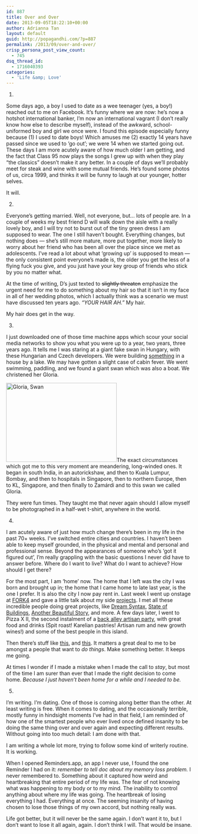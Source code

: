 ```yaml
---
id: 887
title: Over and Over
date: 2013-09-05T18:22:10+00:00
author: Adrianna Tan
layout: default
guid: http://popagandhi.com/?p=887
permalink: /2013/09/over-and-over/
crisp_persona_post_view_count:
  - 745
dsq_thread_id:
  - 1716040393
categories:
  - 'Life &amp; Love'
---
```

1.

Some days ago, a boy I used to date as a wee teenager (yes, a boy!) reached out to me on Facebook. It&#8217;s funny where we are now: he&#8217;s now a hotshot international banker, I&#8217;m now an international vagrant (I don&#8217;t really know how else to describe myself), instead of the awkward, school-uniformed boy and girl we once were. I found this episode especially funny because (1) I used to date boys! Which amuses me (2) exactly 14 years have passed since we used to &#8216;go out&#8217;; we were 14 when we started going out. These days I am more acutely aware of how much older I am getting, and the fact that Class 95 now plays the songs I grew up with when they play &#8220;the classics&#8221; doesn&#8217;t make it any better. In a couple of days we&#8217;ll probably meet for steak and wine with some mutual friends. He&#8217;s found some photos of us, circa 1999, and thinks it will be funny to laugh at our younger, hotter selves.

It will.

2.

Everyone&#8217;s getting married. Well, not everyone, but&#8230; lots of people are. In a couple of weeks my best friend D will walk down the aisle with a really lovely boy, and I will try not to burst out of the tiny green dress I am supposed to wear. The one I still haven&#8217;t bought. Everything changes, but nothing does — she&#8217;s still more mature, more put together, more likely to worry about her friend who has been all over the place since we met as adolescents. I&#8217;ve read a lot about what &#8216;growing up&#8217; is supposed to mean — the only consistent point everyone&#8217;s made is, the older you get the less of a flying fuck you give, and you just have your key group of friends who stick by you no matter what.

At the time of writing, D&#8217;s just texted to <s>slightly threaten</s> emphasize the urgent need for me to do something about my hair so that it isn&#8217;t in my face in all of her wedding photos, which I actually think was a scenario we must have discussed ten years ago. _&#8220;YOUR HAIR AH.&#8221;_ My hair.

My hair does get in the way.

3.

I just downloaded one of those time machine apps which scour your social media networks to show you what you were up to a year, two years, three years ago. It tells me I was staring at a giant fake swan in Hungary, with these Hungarian and Czech developers. We were building [something](http://photogotchi.com/) in a house by a lake. We may have gotten a slight case of cabin fever. We went swimming, paddling, and we found a giant swan which was also a boat. We christened her Gloria.

 <img src="http://res.cloudinary.com/dmchbvarm/image/upload/h_214,w_300/v1456562771/balaton_swan_ahb0xd.png" alt="Gloria, Swan" width="300" height="214" class="alignright size-medium wp-image-898" />The exact circumstances which got me to this very moment are meandering, long-winded ones. It began in south India, in an autorickshaw, and then to Kuala Lumpur, Bombay, and then to hospitals in Singapore, then to northern Europe, then to KL, Singapore, and then finally to Zamárdi and to this swan we called Gloria.

They were fun times. They taught me that never again should I allow myself to be photographed in a half-wet t-shirt, anywhere in the world.

4.

I am acutely aware of just how much change there&#8217;s been in my life in the past 70+ weeks. I&#8217;ve switched entire cities and countries. I haven&#8217;t been able to keep myself grounded, in the physical and mental and personal and professional sense. Beyond the appearances of someone who&#8217;s &#8216;got it figured out&#8217;, I&#8217;m really grappling with the basic questions I never did have to answer before. Where do I want to live? What do I want to achieve? How should I get there?

For the most part, I am &#8216;home&#8217; now. The home that I left was the city I was born and brought up in; the home that I came home to late last year, is the one I prefer. It is also the city I now pay rent in. Last week I went up onstage at [FORK4](https://fork.eventbrite.com/) and gave a little talk about my side [projects](http://wethecitizens.sg/). I met all these incredible people doing great projects, like [Dream Syntax](http://dreamsyntax.bigcartel.com/about-the-book), [State of Buildings](http://stateofbuildings.sg/#!/map), [Another Beautiful Story](http://vimeo.com/anotherbeautifulstory), and more. A few days later, I went to Pizza X II, the second instalment of a [back alley artisan party](http://pizzaxfeast-eorg.eventbrite.sg/), with great food and drinks (Spit roast! Karelian pastries! Artisan rum and new growth wines!) and some of the best people in this island.

Then there&#8217;s stuff like [this](http://thehawkersessions-es2.eventbrite.com/), and [this](http://happinessserved.sg/web/prelaunch.html). It matters a great deal to me to be amongst a people that want to _do things_. Make something better. It keeps me going.

At times I wonder if I made a mistake when I made the call to _stay_, but most of the time I am surer than ever that I made the right decision to come home. _Because I just haven&#8217;t been home for a while and I needed to be._

5.

I&#8217;m writing. I&#8217;m dating. One of those is coming along better than the other. At least writing is free. When it comes to dating, and the occasionally terrible, mostly funny in hindsight moments I&#8217;ve had in that field, I am reminded of how one of the smartest people who ever lived once defined insanity to be doing the same thing over and over again and expecting different results. Without going into too much detail: I am done with that.

I am writing a whole lot more, trying to follow some kind of writerly routine. It is working.

When I opened Reminders.app, an app I never use, I found the one Reminder I had on it: _remember to tell doc about my memory loss problem._ I never remembered to. Something about it captured how weird and heartbreaking that entire period of my life was. The fear of not knowing what was happening to my body or to my mind. The inability to control anything about where my life was going. The heartbreak of losing everything I had. Everything at once. The seeming insanity of having chosen to lose those things of my own accord, but nothing really was.

Life got better, but it will never be the same again. I don&#8217;t want it to, but I don&#8217;t want to lose it all again, again. I don&#8217;t think I will. That would be insane.

